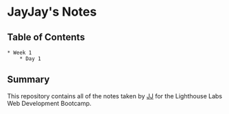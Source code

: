 # JayJay's Notes
## Table of Contents
    * Week 1
        * Day 1
## Summary 

This repository contains all of the notes taken by [JJ](https://github.com/JoelCodes) for the Lighthouse Labs Web Development Bootcamp.